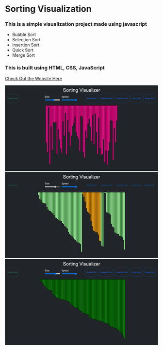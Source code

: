 # Sorting Visualization
### This is a simple visualization project made using javascript 
- Bubble Sort 
- Selection Sort
- Insertion Sort
- Quick Sort
- Merge Sort

### This is built using HTML, CSS, JavaScript <br/>

[Check Out the Website Here](https://jatin-vashisht.github.io/Sorting-Algorithms-Visualizer-SAV-/)
 
<img src="img/img1.png"> <br/>
<img src="img/img2.png"> <br/>
<img src="img/img3.png"> <br/>

